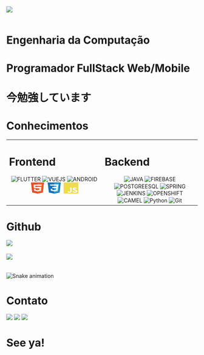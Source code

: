 <div align="left">
<img align="center" src="https://cdn.discordapp.com/attachments/415666680526667806/937846602452828180/hello.gif">
</div>

<br>

# Engenharia da Computação
# Programador FullStack Web/Mobile
# 今勉強しています

# Conhecimentos

<div align="left">
<table><tr><td valign="top" width="33%">

# Frontend

<div align="center">  
<img align="center" alt="FLUTTER" height="30" width="40" src="https://www.vectorlogo.zone/logos/flutterio/flutterio-icon.svg">
<img align="center" alt="VUEJS" height="30" width="40" src="https://www.vectorlogo.zone/logos/vuejs/vuejs-icon.svg">
<img align="center" alt="ANDROID" height="30" width="40" src="https://www.vectorlogo.zone/logos/android/android-icon.svg">
<img align="center" alt="HTML" height="30" width="40" src="https://raw.githubusercontent.com/devicons/devicon/master/icons/html5/html5-original.svg">
<img align="center" alt="CSS" height="30" width="40" src="https://raw.githubusercontent.com/devicons/devicon/master/icons/css3/css3-original.svg">
<img align="center" alt="Js" height="30" width="40" src="https://raw.githubusercontent.com/devicons/devicon/master/icons/javascript/javascript-plain.svg">
</div>

</td><td valign="top" width="33%">

# Backend
  
<div align="center">  
<img align="center" alt="JAVA" height="30" width="40" src="https://www.vectorlogo.zone/logos/java/java-icon.svg">
<img align="center" alt="FIREBASE" height="30" width="40" src="https://www.vectorlogo.zone/logos/firebase/firebase-icon.svg">
<img align="center" alt="POSTGREESQL" height="30" width="40" src="https://www.vectorlogo.zone/logos/postgresql/postgresql-icon.svg">
<img align="center" alt="SPRING" height="30" width="40" src="https://www.vectorlogo.zone/logos/springio/springio-icon.svg">
<img align="center" alt="JENKINS" height="30" width="40" src="https://www.vectorlogo.zone/logos/jenkins/jenkins-icon.svg">
<img align="center" alt="OPENSHIFT" height="30" width="40" src="https://www.vectorlogo.zone/logos/openshift/openshift-icon.svg">
<img align="center" alt="CAMEL" height="30" width="40" src="https://seeklogo.com/images/A/apache-camel-logo-A89CA3F2F1-seeklogo.com.png">
<img align="center" src="https://profilinator.rishav.dev/skills-assets/python-original.svg" alt="Python" />  
<img align="center" src="https://profilinator.rishav.dev/skills-assets/git-scm-icon.svg" alt="Git" />
</div>
 
</td></tr></table>
</div>

# Github 
<div align="left">
<img height="180em" src="https://github-readme-stats.vercel.app/api?username=Ramos1903&show_icons=true&theme=dracula&include_all_commits=true&count_private=true"/>
</div>

<br>

<div align="left">
<img height="180em" src="https://github-readme-stats.vercel.app/api/top-langs/?username=Ramos1903&layout=compact&langs_count=7&theme=dracula"/>
</div>

<br>

![Snake animation](https://github.com/Ramos1903/Ramos1903/blob/output/github-contribution-grid-snake.svg)
  
# Contato

<div align="left">
<a href="https://steamcommunity.com/profiles/76561198156564510" target="_blank"><img src="https://img.shields.io/badge/Steam-000000?style=for-the-badge&logo=steam&logoColor=white" target="_blank"></a> 
<a href = "mailto:vinicius.jr01@hotmail.com"><img src="https://img.shields.io/badge/-Hotmail-%23333?style=for-the-badge&logo=hotmail&logoColor=white" target="_blank"></a>
<a href="https://www.linkedin.com/in/vinicius990316" target="_blank"><img src="https://img.shields.io/badge/-LinkedIn-%230077B5?style=for-the-badge&logo=linkedin&logoColor=white" target="_blank"></a> 

</div>

# See ya!
